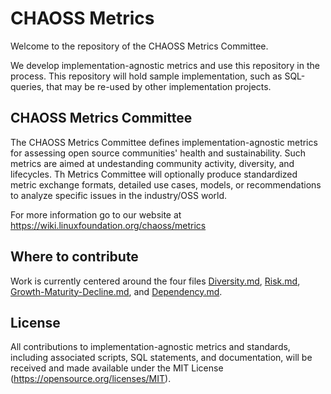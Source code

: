 # CHAOSS Metrics

Welcome to the repository of the CHAOSS Metrics Committee.

We  develop implementation-agnostic metrics and use this repository in the process.
This repository will hold sample implementation, such as SQL-queries, that may be re-used by other implementation projects.

## CHAOSS Metrics Committee

The CHAOSS Metrics Committee defines implementation-agnostic metrics for assessing open source communities' health and sustainability. Such metrics are aimed at undestanding community activity, diversity, and lifecycles. Th Metrics Committee will optionally produce standardized metric exchange formats, detailed use cases, models, or recommendations to analyze specific issues in the industry/OSS world.

For more information go to our website at https://wiki.linuxfoundation.org/chaoss/metrics

## Where to contribute

Work is currently centered around the four files  [Diversity.md](1_Diversity.md), [Risk.md](3_Risk.md), [Growth-Maturity-Decline.md](2_Growth-Maturity-Decline.md), and [Dependency.md](4_Dependency.md).

## License

All contributions to implementation-agnostic metrics and standards, including associated scripts, SQL statements, and documentation, will be received and made available under the MIT License (https://opensource.org/licenses/MIT).
